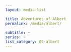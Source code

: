 ```yaml
---
layout: media-list

title: Adventures of Albert
permalink: /media/albert/

subtitle: ~
series: ~
list_category: 05-albert
---
```

